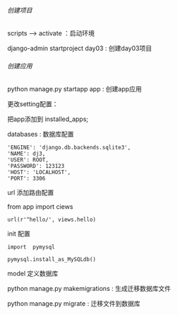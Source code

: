 ###### 创建项目

scripts --> activate  ：启动环境

django-admin startproject day03  : 创建day03项目

###### 创建应用

python manage.py startapp app  : 创建app应用

更改setting配置：

把app添加到 installed_apps;

databases : 数据库配置

```
'ENGINE': 'django.db.backends.sqlite3',
'NAME': dj3,
'USER': ROOT,
'PASSWORD': 123123
'HOST': 'LOCALHOST',
'PORT': 3306
```

url 添加路由配置

from app import ciews

```
url(r'^hello/', views.hello)
```

init 配置

```
import  pymysql

pymysql.install_as_MySQLdb()
```

model 定义数据库

python manage.py  makemigrations  : 生成迁移数据库文件

python manage.py migrate : 迁移文件到数据库